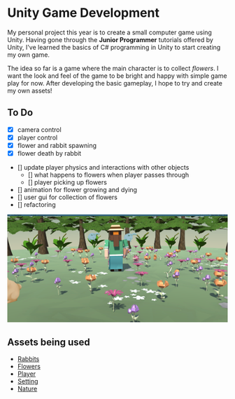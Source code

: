 # Unity Game Development

My personal project this year is to create a small computer game using Unity. Having gone through the **Junior Programmer** tutorials offered by Unity, I've learned the basics of C# programming in Unity to start creating my own game.

The idea so far is a game where the main character is to collect *flowers*. I want the look and feel of the game to be bright and happy with simple game play for now. After developing the basic gameplay, I hope to try and create my own assets!

## To Do
- [x] camera control
- [x] player control
- [x] flower and rabbit spawning
- [x] flower death by rabbit
- [] update player physics and interactions with other objects
    - [] what happens to flowers when player passes through
    - [] player picking up flowers
- [] animation for flower growing and dying
- [] user gui for collection of flowers
- [] refactoring


![Screenshot](ScreenCaps/PlayerControl.png)

## Assets being used
- [Rabbits](https://assetstore.unity.com/packages/3d/characters/creatures/level-1-monster-pack-77703)
- [Flowers](https://assetstore.unity.com/packages/3d/vegetation/plants/lowpoly-flowers-47083)
- [Player](https://assetstore.unity.com/packages/templates/tutorials/create-with-code-prototype-2-feed-the-animals-146037)
- [Setting](https://assetstore.unity.com/packages/3d/simple-sky-cartoon-assets-42373)
- [Nature](https://assetstore.unity.com/packages/3d/environments/hand-painted-nature-kit-lite-69220)




